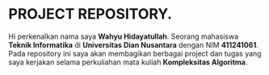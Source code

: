# PROJECT REPOSITORY.

Hi perkenalkan nama saya **Wahyu Hidayatullah**. Seorang mahasiswa **Teknik Informatika** di **Universitas Dian Nusantara** dengan NIM **411241061**. Pada repository ini saya akan membagikan berbagai project dan tugas yang saya kerjakan selama perkuliahan mata kuliah **Kompleksitas Algoritma**.